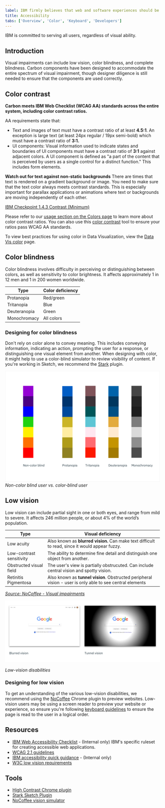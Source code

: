 ```yaml
---
label: IBM firmly believes that web and software experiences should be accessible for everyone, regardless of abilities or impairments. 
title: Accessibility
tabs: ['Overview', 'Color', 'Keyboard', 'Developers']
---
```


IBM is committed to serving all users, regardless of visual ability.

## Introduction

Visual impairments can include low vision, color blindness, and complete blindness. Carbon components have been designed to accommodate the entire spectrum of visual impairment, though designer diligence is still needed to ensure that the components are used correctly.

## Color contrast

**Carbon meets IBM Web Checklist (WCAG AA) standards across the entire system, including color contrast ratios.**

AA requirements state that:

- Text and images of text must have a contrast ratio of at least **4.5:1**. An exception is large text (at least 24px regular / 19px semi-bold) which must have a contrast ratio of **3:1.**
- UI components: Visual information used to indicate states and boundaries of UI components must have a contrast ratio of **3:1** against adjacent colors. A UI component is defined as "a part of the content that is perceived by users as a single control for a distinct function." This includes form elements.

**Watch out for text against non-static backgrounds**
There are times that text is rendered on a gradient background or image. You need to make sure that the text color always meets contrast standards. This is especially important for parallax applications or animations where text or backgrounds are moving independently of each other.

[IBM Checkpoint 1.4.3 Contrast (Minimum)](https://www.ibm.com/able/guidelines/ci162/contrast.html)

Please refer to our [usage section on the Colors page](/guidelines/color/usage) to learn more about color contrast ratios. You can also use this [color contrast](https://marijohannessen.github.io/color-contrast-checker/) tool to ensure your ratios pass WCAG AA standards.

To view best practices for using color in Data Visualization, view the [Data Vis color](/data-visualization/overview/colors) page.

## Color blindness

Color blindness involves difficulty in perceiving or distinguishing between colors, as well as sensitivity to color brightness. It affects approximately 1 in 12 men and 1 in 200 women worldwide.

| Type         | Color deficiency |
| ------------ | ---------------- |
| Protanopia   | Red/green        |
| Tritanopia   | Blue             |
| Deuteranopia | Green            |
| Monochromacy | All colors       |

### Designing for color blindness

Don't rely on color alone to convey meaning. This includes conveying information, indicating an action, prompting the user for a response, or distinguishing one visual element from another. When designing with color, it might help to use a color-blind simulator to review visibility of content. If you're working in Sketch, we recommend the [Stark](http://www.getstark.co/) plugin.

![rainbow palette](images/color-accessibility-1.png)
_Non-color blind user vs. color-blind user_

## Low vision

Low vision can include partial sight in one or both eyes, and range from mild to severe. It affects 246 million people, or about 4% of the world’s population.

| Type                     | Visual deficiency                                                                                         |
| ------------------------ | --------------------------------------------------------------------------------------------------------- |
| Low acuity               | Also known as **blurred vision.** Can make text difficult to read, since it would appear fuzzy.           |
| Low-contrast sensitivity | The ability to determine fine detail and distinguish one object from another.                             |
| Obstructed visual field  | The user's view is partially obstrucuted. Can include central vision and spotty vision.                   |
| Retinitis Pigmentosa     | Also known as **tunnel vision**. Obstructed peripheral vision - user is only able to see central elements |

_[Source: NoCoffee - Visual impairments ](https://accessgarage.wordpress.com/2013/02/09/458/)_

![blurred vision and tunnel vision example on Google website](images/color-accessibility-2.png)

_Low-vision disabilities_

### Designing for low vision

To get an understanding of the various low-vision disabilities, we recommend using the [NoCoffee](https://chrome.google.com/webstore/detail/nocoffee/jjeeggmbnhckmgdhmgdckeigabjfbddl) Chrome plugin to preview websites. Low-vision users may be using a screen reader to preview your website or experience, so ensure you're following [keyboard guidelines](/guidelines/accessibility/keyboard) to ensure the page is read to the user in a logical order.

## Resources

- [IBM Web Accessibility Checklist](https://www.ibm.com/able/guidelines/ci162/accessibility_checklist.html) - (Internal only) IBM's specific ruleset for creating accessible web applications.
- [WCAG 2.1 guidelines](https://www.w3.org/TR/WCAG21/)
- [IBM accessibility quick guidance](https://w3.ibm.com/able/devtest/quick/) - (Internal only)
- [W3C low vision requirements](https://www.w3.org/TR/low-vision-needs/)

## Tools

- [High Contrast Chrome plugin](https://chrome.google.com/webstore/detail/high-contrast/djcfdncoelnlbldjfhinnjlhdjlikmph/related?hl=en)
- [Stark Sketch Plugin](http://www.getstark.co/)
- [NoCoffee vision simulator](https://chrome.google.com/webstore/detail/nocoffee/jjeeggmbnhckmgdhmgdckeigabjfbddl)
